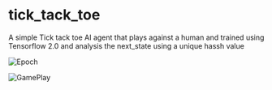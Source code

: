 # tick_tack_toe
A simple Tick tack toe AI agent that plays against a human and trained using Tensorflow 2.0 and analysis the next_state using a unique hassh value

![Epoch](https://github.com/vigneshyaadav27/tick_tack_toe/blob/master/1.png?raw=true)

![GamePlay](https://github.com/vigneshyaadav27/tick_tack_toe/blob/master/2.png?raw=true)
